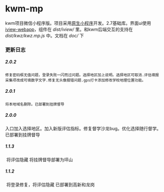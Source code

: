 # kwm-mp

kwm项目微信小程序版。项目采用[原生小程序](<https://developers.weixin.qq.com/miniprogram/dev/>)开发。2.7基础库。界面ui使用[iview-webapp](<https://weapp.iviewui.com/docs/guide/start>)，组件在 *dist/iview/* 里。和kwm后端交互的支持在 *dist/kwz/kwz.mp.js* 中。文档在 *doc/* 下

### 更新日志
   
##### 2.0.2
    修复密码框无值问题，登录失败一闪而过问题。选择地区加上说明。选择地区可取消.评估填报采集项改成可填数字文字.修复无头像报错问题.gps打卡添加修改学校地理位置功能。
##### 2.0.1
    将本地域名删除。已部署到挂牌督导
##### 2.0.0
​	入口加入选择地区。加入新版评估指标。修复督学沙龙bug。优化选择随行督学。已部署到挂牌督导
##### 1.1.3
​	将评估隐藏 将挂牌督导部署为坪山
##### 1.1.2 
​	将登录修复，将评估隐藏 已部署到高新和龙岗